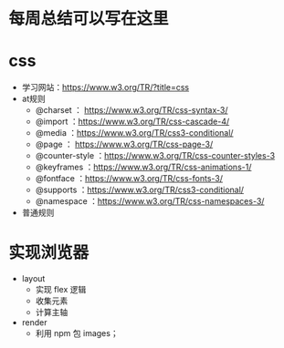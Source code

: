 # 每周总结可以写在这里
# css
- 学习网站：https://www.w3.org/TR/?title=css
- at规则
  - @charset ： https://www.w3.org/TR/css-syntax-3/
  - @import ：https://www.w3.org/TR/css-cascade-4/
  - @media ：https://www.w3.org/TR/css3-conditional/
  - @page ： https://www.w3.org/TR/css-page-3/
  - @counter-style ：https://www.w3.org/TR/css-counter-styles-3
  - @keyframes ：https://www.w3.org/TR/css-animations-1/
  - @fontface ：https://www.w3.org/TR/css-fonts-3/
  - @supports ：https://www.w3.org/TR/css3-conditional/
  - @namespace ：https://www.w3.org/TR/css-namespaces-3/
- 普通规则
# 实现浏览器
- layout
  - 实现 flex 逻辑
  - 收集元素
  - 计算主轴
- render
  - 利用 npm 包 images；